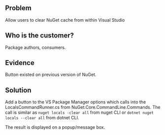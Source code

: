 ## Problem
Allow users to clear NuGet cache from within Visual Studio

## Who is the customer?
Package authors, consumers.

## Evidence
Button existed on previous version of NuGet.

## Solution
Add a button to the VS Package Manager options which calls into the LocalsCommandRunner.cs from NuGet.Core.CommandLine.Commands. 
The call is similar as `nuget locals -clear all` from nuget CLI or `dotnet nuget locals --clear all` from dotnet CLI.

The result is displayed on a popup/message box.
